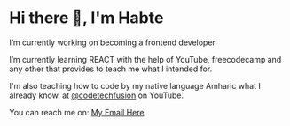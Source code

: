 <h1>Hi there 👋, I'm Habte</h1>

<p>I’m currently working on becoming a frontend developer.</p>
<p>I’m currently learning REACT with the help of YouTube, freecodecamp and any other that provides to teach me what I intended for.</p>
<p>I'm also teaching how to code by my native language Amharic what I already know. at <a href='https://youtube.com/@codetechfusion?si=7-ABMmSicW1kV1Xr'>@codetechfusion</a> on YouTube.</p>
<p>You can reach me on: <a href='mailto:havecodesoft@gmail.com' target="_blank">My Email Here</a></p>
